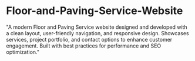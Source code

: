 # Floor-and-Paving-Service-Website
"A modern Floor and Paving Service website designed and developed with a clean layout, user-friendly navigation, and responsive design. Showcases services, project portfolio, and contact options to enhance customer engagement. Built with best practices for performance and SEO optimization."

